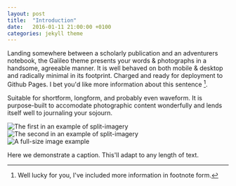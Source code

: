 ```yaml
---
layout: post
title:  "Introduction"
date:   2016-01-11 21:00:00 +0100
categories: jekyll theme
---
```


Landing somewhere between a scholarly publication and an adventurers notebook, the Galileo theme presents your words & photographs in a handsome, agreeable manner. It is well behaved on both mobile & desktop and radically minimal in its footprint. Charged and ready for deployment to Github Pages. I bet you'd like more information about this sentence [^foo].

Suitable for shortform, longform, and probably even waveform. It is purpose-built to accomodate photographic content wonderfully and lends itself well to journaling your sojourn.

<div class="post-image post-image--split">
    <img src="http://placehold.it/365x270/8e8387/ffffff" alt="The first in an example of split-imagery" />
    <img src="http://placehold.it/365x270/8e8387/ffffff" alt="The second in an example of split-imagery" />
</div>

<div class="post-image">
    <img src="http://placehold.it/750x563/8e8387/ffffff" alt="A full-size image example" />
    <p class="post-image-caption">Here we demonstrate a caption. This'll adapt to any length of text.</p>
</div>

[^foo]: Well lucky for you, I've included more information in footnote form.
